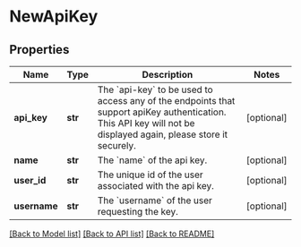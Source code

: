 # NewApiKey

## Properties
Name | Type | Description | Notes
------------ | ------------- | ------------- | -------------
**api_key** | **str** | The &#x60;api-key&#x60; to be used to access any of the endpoints that support apiKey authentication. This API key will not be displayed again, please store it securely. | [optional] 
**name** | **str** | The &#x60;name&#x60; of the api key. | [optional] 
**user_id** | **str** | The unique id of the user associated with the api key. | [optional] 
**username** | **str** | The &#x60;username&#x60; of the user requesting the key. | [optional] 

[[Back to Model list]](../README.md#documentation-for-models) [[Back to API list]](../README.md#documentation-for-api-endpoints) [[Back to README]](../README.md)

